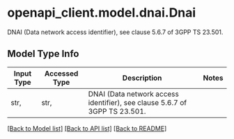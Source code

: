 # openapi_client.model.dnai.Dnai

DNAI (Data network access identifier), see clause 5.6.7 of 3GPP TS 23.501.

## Model Type Info
Input Type | Accessed Type | Description | Notes
------------ | ------------- | ------------- | -------------
str,  | str,  | DNAI (Data network access identifier), see clause 5.6.7 of 3GPP TS 23.501. | 

[[Back to Model list]](../../README.md#documentation-for-models) [[Back to API list]](../../README.md#documentation-for-api-endpoints) [[Back to README]](../../README.md)

